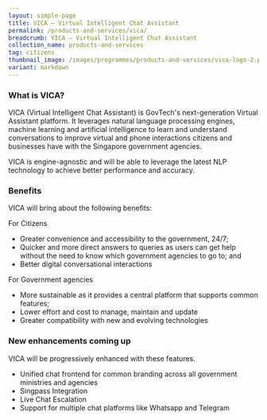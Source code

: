 ```yaml
---
layout: simple-page
title: VICA – Virtual Intelligent Chat Assistant
permalink: /products-and-services/vica/
breadcrumb: VICA – Virtual Intelligent Chat Assistant
collection_name: products-and-services
tag: citizens
thumbnail_image: /images/programmes/products-and-services/vica-logo-2.png
variant: markdown
---
```

### **What is VICA?**

VICA (Virtual Intelligent Chat Assistant) is GovTech's next-generation Virtual Assistant platform. It leverages natural language processing engines, machine learning and artificial intelligence to learn and understand conversations to improve virtual and phone interactions citizens and businesses have with the Singapore government agencies. 
 
VICA is engine-agnostic and will be able to leverage the latest NLP technology to achieve better performance and accuracy.


### **Benefits**

VICA will bring about the following benefits:

For Citizens
* Greater convenience and accessibility to the government, 24/7;
* Quicker and more direct answers to queries as users can get help without the need to know which government agencies to go to; and
* Better digital conversational interactions

For Government agencies
* More sustainable as it provides a central platform that supports common features;
* Lower effort and cost to manage, maintain and update
* Greater compatibility with new and evolving technologies

### **New enhancements coming up**

VICA will be progressively enhanced with these features.

* Unified chat frontend for common branding across all government ministries and agencies
* Singpass Integration
* Live Chat Escalation
* Support for multiple chat platforms like Whatsapp and Telegram